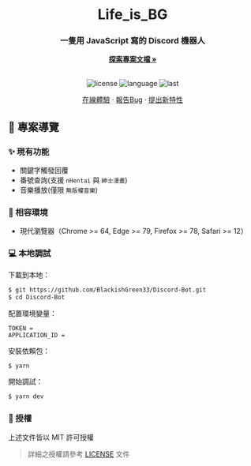 <h1 align="center">Life_is_BG</h1>
<div align="center">
  <h3>一隻用 JavaScript 寫的 Discord 機器人</h3>
  <a href="https://github.com/BlackishGreen33/Discord-Bot"><strong>探索專案文檔 »</strong></a>
  <br />
  <br />
  
  ![license](https://img.shields.io/github/license/BlackishGreen33/Discord-Bot)
  ![language](https://img.shields.io/github/languages/top/BlackishGreen33/Discord-Bot)
  ![last](https://img.shields.io/github/last-commit/BlackishGreen33/Discord-Bot)
  
  <a href="https://discord.com/api/oauth2/authorize?client_id=1114410481214566420&permissions=0&scope=bot" target="_blank">在線體驗</a>
  ·
  <a href="https://github.com/BlackishGreen33/Discord-Bot/issues">報告Bug</a>
  ·
  <a href="https://github.com/BlackishGreen33/Discord-Bot/issues">提出新特性</a>
</div>

## 🔖 專案導覽

### ✨ 現有功能

- 關鍵字觸發回覆
- 番號查詢(支援 `nHentai` 與 `紳士漫畫`)
- 音樂播放(僅限 `無版權音樂`)

### 🎯 相容環境

- 現代瀏覽器（Chrome >= 64, Edge >= 79, Firefox >= 78, Safari >= 12）

### 💻 本地調試

下載到本地：
```bash
$ git https://github.com/BlackishGreen33/Discord-Bot.git
$ cd Discord-Bot
```

配置環境變量：
```env
TOKEN =
APPLICATION_ID =
```

安裝依賴包：
```bash
$ yarn
```

開始調試：
```bash
$ yarn dev
```

### 📝 授權

上述文件皆以 MIT 許可授權

> 詳細之授權請參考 [LICENSE](LICENSE) 文件
